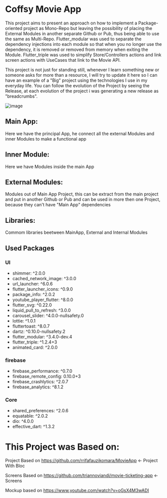 # Coffsy Movie App

This project aims to present an approach on how to implement a Package-oriented project as Mono-Repo but leaving the possibility of placing the External Modules in another separate Github or Pub, thus being able to use the same as Multi-Repo. Flutter_modular was used to separate the dependency injections into each module so that when you no longer use the dependency, it is removed or removed from memory when exiting the Module.
Flutter_triple was used to simplify Store/Controllers actions and link screen actions with UseCases that link to the Movie API.

This project is not just for standing still, whenever I learn something new or someone asks for more than a resource, I will try to update it here so I can have an example of a "Big" project using the technologies I use in my everyday life.
You can follow the evolution of the Project by seeing the Release, at each evolution of the project i was generating a new release as "breadcrumbs".


![image](https://user-images.githubusercontent.com/4654514/128944745-cc776016-50e6-47f3-b5db-9c561ec37824.png)


## Main App: 

Here we have the principal App, he connect all the external Modules and inner Modules to make a functional app

## Inner Module: 

Here we have Modules inside the main App

## External Modules: 

Modules out of Main App Project, this can be extract from the main project and put in another Github or Pub and can be used in more then one Project, because they can't have "Main App" dependencies

## Libraries: 

Commom libraries beetween MainApp, External and Internal Modules



## Used Packages

  ### UI
  - shimmer: ^2.0.0 
  - cached_network_image: ^3.0.0
  - url_launcher: ^6.0.6
  - flutter_launcher_icons: ^0.9.0
  - package_info: ^2.0.2
  - youtube_player_flutter: ^8.0.0
  - flutter_svg: ^0.22.0
  - liquid_pull_to_refresh: ^3.0.0
  - carousel_slider: ^4.0.0-nullsafety.0
  - lottie: ^1.0.1 
  - fluttertoast: ^8.0.7  
  - dartz: ^0.10.0-nullsafety.2  
  - flutter_modular: ^3.4.0-dev.4
  - flutter_triple: ^1.2.4+3
  - animated_card: ^2.0.0
  
  ### firebase
  - firebase_performance: ^0.7.0
  - firebase_remote_config: 0.10.0+3
  - firebase_crashlytics: ^2.0.7
  - firebase_analytics: ^8.1.2
  
  ### Core
  - shared_preferences: ^2.0.6
  - equatable: ^2.0.2  
  - dio: ^4.0.0  
  - effective_dart: ^1.3.2  





# This Project was Based on:

Project Based on https://github.com/rrifafauzikomara/MovieApp   <- Project With Bloc

Screens Based on https://github.com/triannoviandi/movie-ticketing-app     <- Screens

Mockup based on https://www.youtube.com/watch?v=oGsX4M3wADI



